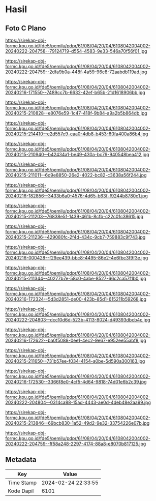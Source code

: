 # Hasil

## Foto C Plano

https://sirekap-obj-formc.kpu.go.id/fde5/pemilu/pdpr/61/08/04/20/04/6108042004002-20240222-204758--79124719-d554-4583-9e33-546a70f56f01.jpg

https://sirekap-obj-formc.kpu.go.id/fde5/pemilu/pdpr/61/08/04/20/04/6108042004002-20240222-204759--2dfa9b0a-448f-4a59-96c8-72aabdb119ad.jpg

https://sirekap-obj-formc.kpu.go.id/fde5/pemilu/pdpr/61/08/04/20/04/6108042004002-20240216-171550--7489cc7b-6632-42ef-b65b-21d1618906bb.jpg

https://sirekap-obj-formc.kpu.go.id/fde5/pemilu/pdpr/61/08/04/20/04/6108042004002-20240215-210828--e8076e59-1c47-418f-9b84-a9a2b5b864db.jpg

https://sirekap-obj-formc.kpu.go.id/fde5/pemilu/pdpr/61/08/04/20/04/6108042004002-20240215-214410--e2d557e9-caa0-4db8-b453-60fa400a86b4.jpg

https://sirekap-obj-formc.kpu.go.id/fde5/pemilu/pdpr/61/08/04/20/04/6108042004002-20240215-210940--b42434a1-be49-430a-bc79-940548bea412.jpg

https://sirekap-obj-formc.kpu.go.id/fde5/pemilu/pdpr/61/08/04/20/04/6108042004002-20240215-211011--6d9e8850-26e2-4022-bc82-c3638a56f244.jpg

https://sirekap-obj-formc.kpu.go.id/fde5/pemilu/pdpr/61/08/04/20/04/6108042004002-20240216-182856--3433b6a0-4576-4d65-b63f-f9244b8780c1.jpg

https://sirekap-obj-formc.kpu.go.id/fde5/pemilu/pdpr/61/08/04/20/04/6108042004002-20240215-211203--76838e5f-1439-461b-8cfb-c22c01c38615.jpg

https://sirekap-obj-formc.kpu.go.id/fde5/pemilu/pdpr/61/08/04/20/04/6108042004002-20240215-211236--429080fc-2f4d-434c-9cb7-759883c9f743.jpg

https://sirekap-obj-formc.kpu.go.id/fde5/pemilu/pdpr/61/08/04/20/04/6108042004002-20240216-000428--f29ee439-bbc8-4495-86e2-4e6fbc3f9f3e.jpg

https://sirekap-obj-formc.kpu.go.id/fde5/pemilu/pdpr/61/08/04/20/04/6108042004002-20240215-211344--40277b7e-58c0-4abe-8527-66c2ca57f1b0.jpg

https://sirekap-obj-formc.kpu.go.id/fde5/pemilu/pdpr/61/08/04/20/04/6108042004002-20240216-172324--5d3d2851-de00-423b-85d1-615211b59268.jpg

https://sirekap-obj-formc.kpu.go.id/fde5/pemilu/pdpr/61/08/04/20/04/6108042004002-20240222-204803--dcc10d6d-523b-4113-8024-d49393dbcb4c.jpg

https://sirekap-obj-formc.kpu.go.id/fde5/pemilu/pdpr/61/08/04/20/04/6108042004002-20240216-172622--ba0f5088-0ee1-4ec2-9e67-e952ee55abf8.jpg

https://sirekap-obj-formc.kpu.go.id/fde5/pemilu/pdpr/61/08/04/20/04/6108042004002-20240215-211650--731b57ee-f034-4154-a0be-5d590a300163.jpg

https://sirekap-obj-formc.kpu.go.id/fde5/pemilu/pdpr/61/08/04/20/04/6108042004002-20240216-172530--3366f8e0-4cf5-4d64-9818-74d01e6b2c39.jpg

https://sirekap-obj-formc.kpu.go.id/fde5/pemilu/pdpr/61/08/04/20/04/6108042004002-20240222-204804--0314ca88-15ad-4443-ae0d-4deb48e2aa99.jpg

https://sirekap-obj-formc.kpu.go.id/fde5/pemilu/pdpr/61/08/04/20/04/6108042004002-20240215-213846--69bcb830-1a52-49d2-9e32-33754226e07b.jpg

https://sirekap-obj-formc.kpu.go.id/fde5/pemilu/pdpr/61/08/04/20/04/6108042004002-20240222-204759--ff58a248-2297-4174-88a8-e8070b817125.jpg


## Metadata

| Key        | Value               |
| ---------- | ------------------- |
| Time Stamp | 2024-02-24 22:33:55 |
| Kode Dapil | 6101                |



